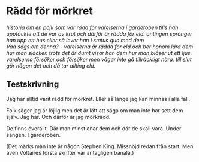 # Rädd för mörkret

_historia om en pöjk som var rädd för varelserna i garderoben tills han upptäckte att de var av krut och därför är rädda för eld.  antingen spränger han upp ett hus eller så lever han i status quo med dem  
Vad sägs om denna? - varelserna är rädda för eld och ber honom lära dem hur man släcker.  trots det är dumt visar han dem hur man blåser ut ett ljus.  varelserna försöker och försöker men vågar inte gå tillräckligt nära.  till slut gör någon det och då tar allting eld._

## Testskrivning
Jag har alltid varit rädd för mörkret.  Eller så länge jag kan minnas i alla fall.

Folk säger jag är löjlig men det är lätt att säga om man inte har sett dem själv.  Jag har.  Och därför är jag mörkrädd.

De finns överallt.  Där man minst anar dem och där de skall vara.  Under sängen.  I garderoben.

(Det märks man inte är någon Stephen King. Missnöjd redan från start. Men även Voltaires första skrifter var antagligen banala.)